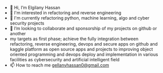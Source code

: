 - 👋 Hi, I’m Elgilany Hassan
- 👀 I'm interested in refactoring and reverse engineering 
- 🌱 I'm currently refactoring python, machine learning, algo and cyber security projects
- 💞️ I’m looking to collaborate and sponsorship of my projects on github or another
- my targets as first phase; achieve the fully integration between refactoring, reverse engineering, devops and secure apps on github and kaggle platform as open source apps and projects to improving object oriented programming and devops deploy and implementation in various facilities as cybersecurity and artificial intelligent  field   
- 📫 How to reach me gellanyhassan0@gmail.com


<!---
gellanyhassan0/gellanyhassan0 is a ✨ special ✨ repository because its `README.md` (this file) appears on your GitHub profile.
You can click the Preview link to take a look at your changes.
--->
